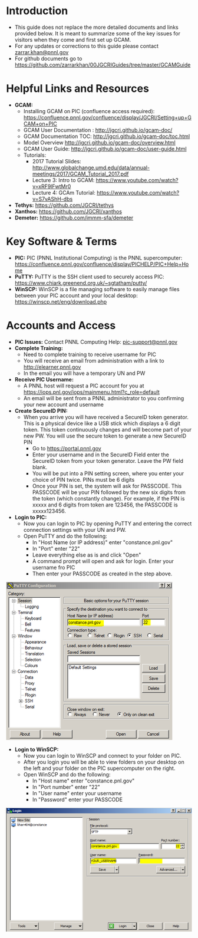 

# Introduction

- This guide does not replace the more detailed documents and links provided below. It is meant to summarize some of the key issues for visitors when they come and first set up GCAM.
- For any updates or corrections to this guide please contact zarrar.khan@pnnl.gov
- For github documents go to https://github.com/zarrarkhan/00JGCRIGuides/tree/master/GCAMGuide  


# Helpful Links and Resources

- **GCAM:**
    + Installing GCAM on PIC (confluence access required): https://confluence.pnnl.gov/confluence/display/JGCRI/Setting+up+GCAM+on+PIC
    + GCAM User Documentation : http://jgcri.github.io/gcam-doc/
    + GCAM Documentation TOC: http://jgcri.github.io/gcam-doc/toc.html
    + Model Overview http://jgcri.github.io/gcam-doc/overview.html
    + GCAM User Guide: http://jgcri.github.io/gcam-doc/user-guide.html
    + Tutorials:
        - 2017 Tutorial Slides: http://www.globalchange.umd.edu/data/annual-meetings/2017/GCAM_Tutorial_2017.pdf
        - Lecture 3: Intro to GCAM: https://www.youtube.com/watch?v=xRF9lFwtMr0
        - Lecture 4: GCAm Tutorial: https://www.youtube.com/watch?v=S7vAShH-dbs
- **Tethys:** https://github.com/JGCRI/tethys
- **Xanthos:** https://github.com/JGCRI/xanthos
- **Demeter:** https://github.com/immm-sfa/demeter

# Key Software & Terms

- **PIC:** PIC (PNNL Institutional Computing) is the PNNL supercomputer: https://confluence.pnnl.gov/confluence/display/PICHELP/PIC+Help+Home
- **PuTTY:** PuTTY is the SSH client used to securely access PIC: 	https://www.chiark.greenend.org.uk/~sgtatham/putty/
- **WinSCP:** WinSCP is a file managing software to easily manage files between your PIC account and your local desktop:	https://winscp.net/eng/download.php


# Accounts and Access
- **PIC Issues:** Contact PNNL Computing Help: pic-support@pnnl.gov
- **Complete Training:** 
    - Need to complete training to receive username for PIC	
    - You will receive an email from administration with a link to http://elearner.pnnl.gov
    - In the email you will have a temporary UN and PW
- **Receive PIC Username:** 
    - A PNNL host will request a PIC account for you at https://iops.pnl.gov/iops/mainmenu.html?c_role=default
    - An email will be sent from a PNNL administrator to you confirming your new account and username
- **Create SecureID PIN:**
    - When you arrive you will have received a SecureID token generator. This is a physical device like a USB stick which displays a 6 digit token. This token continuously changes and will become part of your new PW. You will use the secure token to generate a new SecureID PIN
        - Go to https://portal.pnnl.gov
        - Enter your username and in the SecureID Field enter the SecureID token from your token generator. Leave the PW field blank.
        - You will be put into a PIN setting screen, where you enter your choice of PIN twice. PINs must be 6 digits
        - Once your PIN is set, the system will ask for PASSCODE. This PASSCODE will be your PIN followed by the new six digits from the token (which constantly change). For example, if the PIN is xxxxx and 6 digits from token are 123456, the PASSCODE is xxxxx123456.
- **Login to PIC:**
    - Now you can login to PIC by opening PuTTY and entering the correct connection settings with your UN and PW.	
    - Open PuTTY and do the following:
        - In "Host Name (or IP address)" enter "constance.pnl.gov"
        - In "Port" enter "22"
        - Leave everything else as is and click "Open"
        - A command prompt will open and ask for login. Enter your username fro PIC
        - Then enter your PASSCODE as created in the step above.
        
![PuTTY Configuration](/READMEfigs/puttyConfig.png)

- **Login to WinSCP:**
    - Now you can login to WinSCP and connect to your folder on PIC.
    - After you login you will be able to view folders on your desktop on the left and your folder on the PIC supercomputer on the right.
    - Open WinSCP and do the following:
        - In "Host name" enter "constance.pnl.gov"
        - In "Port number" enter "22"
        - In "User name" enter your username
        - In "Password" enter your PASSCODE
        
![PuTTY Configuration](/READMEfigs/WINSCPConfig.png)